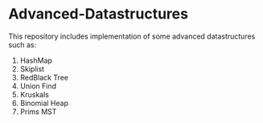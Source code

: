 # Advanced-Datastructures
This repository includes implementation of some advanced datastructures such as:
1. HashMap
2. Skiplist
3. RedBlack Tree
4. Union Find
5. Kruskals
6. Binomial Heap
7. Prims MST
